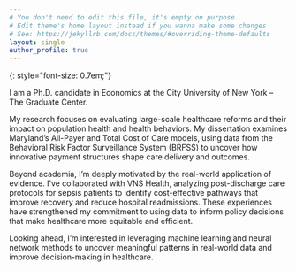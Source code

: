 ```yaml
---
# You don't need to edit this file, it's empty on purpose.
# Edit theme's home layout instead if you wanna make some changes
# See: https://jekyllrb.com/docs/themes/#overriding-theme-defaults
layout: single
author_profile: true
---
```


{: style="font-size: 0.7em;"}

I am a Ph.D. candidate in Economics at the City University of New York – The Graduate Center.

My research focuses on evaluating large-scale healthcare reforms and their impact on population health and health behaviors. My dissertation examines Maryland’s All-Payer and Total Cost of Care models, using data from the Behavioral Risk Factor Surveillance System (BRFSS) to uncover how innovative payment structures shape care delivery and outcomes.

Beyond academia, I’m deeply motivated by the real-world application of evidence. I’ve collaborated with VNS Health, analyzing post-discharge care protocols for sepsis patients to identify cost-effective pathways that improve recovery and reduce hospital readmissions. These experiences have strengthened my commitment to using data to inform policy decisions that make healthcare more equitable and efficient.

Looking ahead, I’m interested in leveraging machine learning and neural network methods to uncover meaningful patterns in real-world data and improve decision-making in healthcare. 
